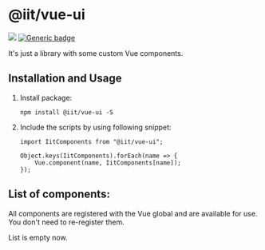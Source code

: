 # @iit/vue-ui
[![](https://img.shields.io/npm/v/@iit/vue-ui.svg)](https://www.npmjs.com/package/@iit/vue-ui) [![Generic badge](https://img.shields.io/badge/version-0.1.01-<COLOR>.svg)](https://github.com/wowxoxo/iit-vue-ui)

It's just a library with some custom Vue components.

## Installation and Usage
1. Install package:
    ```
    npm install @iit/vue-ui -S
    ```
2. Include the scripts by using following snippet:
    ```
    import IitComponents from "@iit/vue-ui";

    Object.keys(IitComponents).forEach(name => {
        Vue.component(name, IitComponents[name]);
    });
    ```

## List of components:

All components are registered with the Vue global and are available for use. You don't need to re-register them.

List is empty now.
